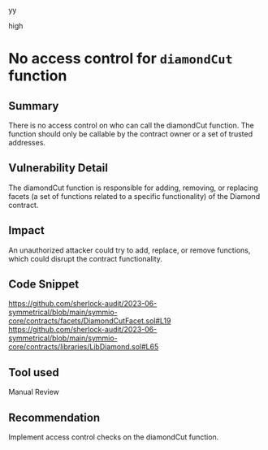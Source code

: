 yy

high

# No access control for `diamondCut` function

## Summary
There is no access control on who can call the diamondCut function. The function should only be callable by the contract owner or a set of trusted addresses.

## Vulnerability Detail
The diamondCut function is responsible for adding, removing, or replacing facets (a set of functions related to a specific functionality) of the Diamond contract.

## Impact
An unauthorized attacker could try to add, replace, or remove functions, which could disrupt the contract functionality.

## Code Snippet
https://github.com/sherlock-audit/2023-06-symmetrical/blob/main/symmio-core/contracts/facets/DiamondCutFacet.sol#L19
https://github.com/sherlock-audit/2023-06-symmetrical/blob/main/symmio-core/contracts/libraries/LibDiamond.sol#L65

## Tool used
Manual Review

## Recommendation
Implement access control checks on the diamondCut function.
